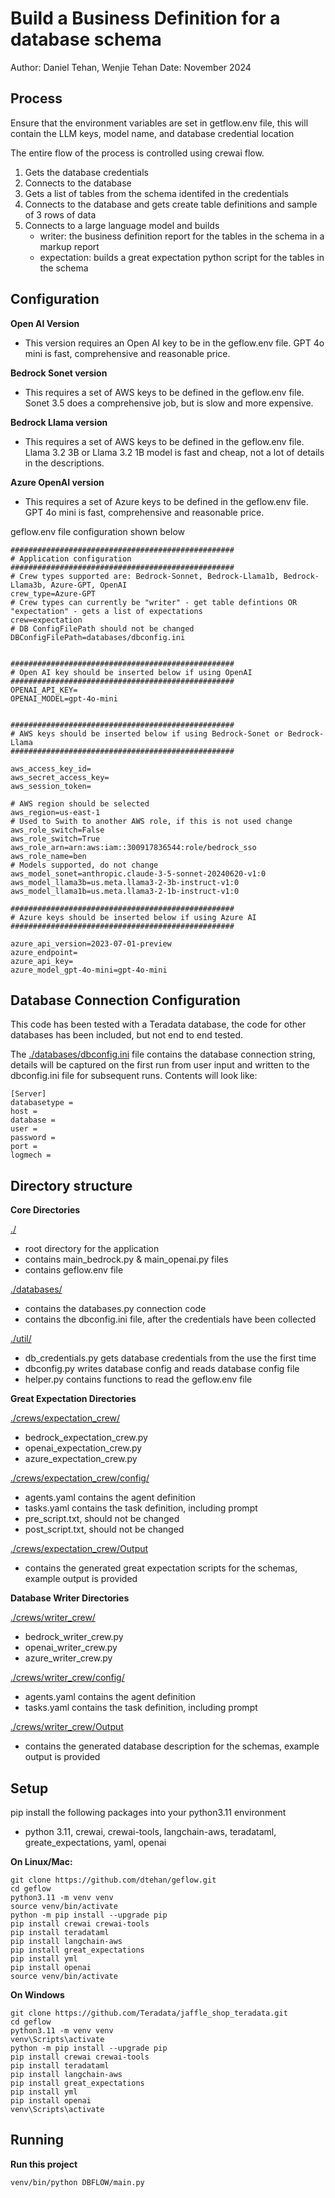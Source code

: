 # Build a Business Definition for a database schema

Author: Daniel Tehan, Wenjie Tehan
Date: November 2024

## Process
Ensure that the environment variables are set in getflow.env file, this will contain the LLM keys, model name, and database credential location

The entire flow of the process is controlled using crewai flow.
1. Gets the database credentials
2. Connects to the database
3. Gets a list of tables from the schema identifed in the credentials
4. Connects to the database and gets create table definitions and sample of 3 rows of data
5. Connects to a large language model and builds 
    - writer: the business definition report for the tables in the schema in a markup report
    - expectation: builds a great expectation python script for the tables in the schema


## Configuration

**Open AI Version**
- This version requires an Open AI key to be in the geflow.env file. GPT 4o mini is fast, comprehensive and reasonable price.

**Bedrock Sonet version**
- This requires a set of AWS keys to be defined in the geflow.env file.  Sonet 3.5 does a comprehensive job, but is slow and more expensive.

**Bedrock Llama version**
- This requires a set of AWS keys to be defined in the geflow.env file. Llama 3.2 3B or Llama 3.2 1B model is fast and cheap, not a lot of details in the descriptions. 

**Azure OpenAI version**
- This requires a set of Azure keys to be defined in the geflow.env file. GPT 4o mini is fast, comprehensive and reasonable price.


geflow.env file configuration shown below

```
##################################################
# Application configuration
##################################################
# Crew types supported are: Bedrock-Sonnet, Bedrock-Llama1b, Bedrock-Llama3b, Azure-GPT, OpenAI
crew_type=Azure-GPT
# Crew types can currently be "writer" - get table defintions OR "expectation" - gets a list of expectations
crew=expectation
# DB ConfigFilePath should not be changed
DBConfigFilePath=databases/dbconfig.ini


##################################################
# Open AI key should be inserted below if using OpenAI
##################################################
OPENAI_API_KEY=
OPENAI_MODEL=gpt-4o-mini


##################################################
# AWS keys should be inserted below if using Bedrock-Sonet or Bedrock-Llama
##################################################

aws_access_key_id=
aws_secret_access_key=
aws_session_token=

# AWS region should be selected
aws_region=us-east-1
# Used to Swith to another AWS role, if this is not used change aws_role_switch=False
aws_role_switch=True
aws_role_arn=arn:aws:iam::300917836544:role/bedrock_sso
aws_role_name=ben
# Models supported, do not change
aws_model_sonet=anthropic.claude-3-5-sonnet-20240620-v1:0
aws_model_llama3b=us.meta.llama3-2-3b-instruct-v1:0
aws_model_llama1b=us.meta.llama3-2-1b-instruct-v1:0

##################################################
# Azure keys should be inserted below if using Azure AI
##################################################

azure_api_version=2023-07-01-preview
azure_endpoint=
azure_api_key=
azure_model_gpt-4o-mini=gpt-4o-mini

```

## Database Connection Configuration
This code has been tested with a Teradata database, the code for other databases has been included, but not end to end tested.

The [./databases/dbconfig.ini](./databases/dbconfig.ini) file contains the database connection string, details will be captured on the first run from user input and written to the dbconfig.ini file for subsequent runs.  Contents will look like:
```
[Server]
databasetype = 
host = 
database = 
user = 
password = 
port = 
logmech = 
```

## Directory structure

**Core Directories**

[./](./)
- root directory for the application 
- contains main_bedrock.py & main_openai.py files
- contains geflow.env file

[./databases/](./databases/) 
- contains the databases.py connection code 
- contains the dbconfig.ini file, after the credentials have been collected

[./util/](./util/)
- db_credentials.py gets database credentials from the use the first time
- dbconfig.py writes database config and reads database config file
- helper.py contains functions to read the geflow.env file

**Great Expectation Directories**

[./crews/expectation_crew/](./crews/expectation_crew/)
- bedrock_expectation_crew.py 
- openai_expectation_crew.py
- azure_expectation_crew.py

[./crews/expectation_crew/config/](./crews/expectation_crew/config/)
- agents.yaml contains the agent definition
- tasks.yaml contains the task definition, including prompt
- pre_script.txt, should not be changed
- post_script.txt, should not be changed

[./crews/expectation_crew/Output](./crews/expectation_crew/Output)
- contains the generated great expectation scripts for the schemas, example output is provided

**Database Writer Directories**

[./crews/writer_crew/](./crews/writer_crew/)
- bedrock_writer_crew.py 
- openai_writer_crew.py
- azure_writer_crew.py

[./crews/writer_crew/config/](./crews/writer_crew/config/)
- agents.yaml contains the agent definition
- tasks.yaml contains the task definition, including prompt

[./crews/writer_crew/Output](./crews/writer_crew/Output)
- contains the generated database description for the schemas, example output is provided


## Setup
pip install the following packages into your python3.11 environment
- python 3.11, crewai, crewai-tools, langchain-aws, teradataml, greate_expectations, yaml, openai

**On Linux/Mac:**
```
git clone https://github.com/dtehan/geflow.git
cd geflow
python3.11 -m venv venv
source venv/bin/activate
python -m pip install --upgrade pip
pip install crewai crewai-tools
pip install teradataml
pip install langchain-aws
pip install great_expectations
pip install yml
pip install openai
source venv/bin/activate
```

**On Windows**
```
git clone https://github.com/Teradata/jaffle_shop_teradata.git
cd geflow
python3.11 -m venv venv
venv\Scripts\activate
python -m pip install --upgrade pip
pip install crewai crewai-tools
pip install teradataml
pip install langchain-aws
pip install great_expectations
pip install yml
pip install openai
venv\Scripts\activate
```

## Running
**Run this project**
```
venv/bin/python DBFLOW/main.py
```


